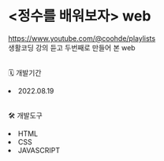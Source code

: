 # <정수를 배워보자> web


https://www.youtube.com/@coohde/playlists<br>
생활코딩 강의 듣고 두번째로 만들어 본 web
<br><br>

🗓️ 개발기간<br>
<li>2022.08.19</li>
<br>

🛠️ 개발도구<br>

<li>HTML</li>
<li>CSS</li>
<li>JAVASCRIPT</li>
